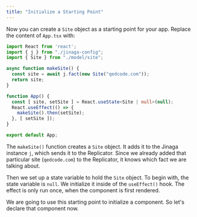 ```yaml
---
title: "Initialize a Starting Point"
---
```


Now you can create a `Site` object as a starting point for your app.
Replace the content of `App.tsx` with:

```typescript
import React from 'react';
import { j } from "./jinaga-config";
import { Site } from "./model/site";

async function makeSite() {
  const site = await j.fact(new Site("qedcode.com"));
  return site;
}

function App() {
  const [ site, setSite ] = React.useState<Site | null>(null);
  React.useEffect(() => {
    makeSite().then(setSite);
  }, [ setSite ]);
}

export default App;
```

The `makeSite()` function creates a `Site` object.
It adds it to the Jinaga instance `j`, which sends it to the Replicator.
Since we already added that particular site (`qedcode.com`) to the Replicator, it knows which fact we are talking about.

Then we set up a state variable to hold the `Site` object.
To begin with, the state variable is `null`.
We initialize it inside of the `useEffect()` hook.
The effect is only run once, when the component is first rendered.

We are going to use this starting point to initialize a component.
So let's declare that component now.